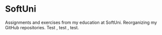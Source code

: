 # SoftUni
Аssignments and exercises from my education at SoftUni.
Reorganizing my GitHub repositories.
Test , test , test.